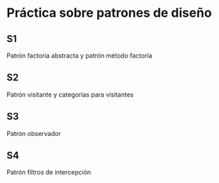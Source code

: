 # Práctica sobre patrones de diseño
## S1
Patrón factoría abstracta y patrón método factoría
## S2
Patrón visitante y categorías para visitantes
## S3
Patrón observador
## S4
Patrón filtros de intercepción

